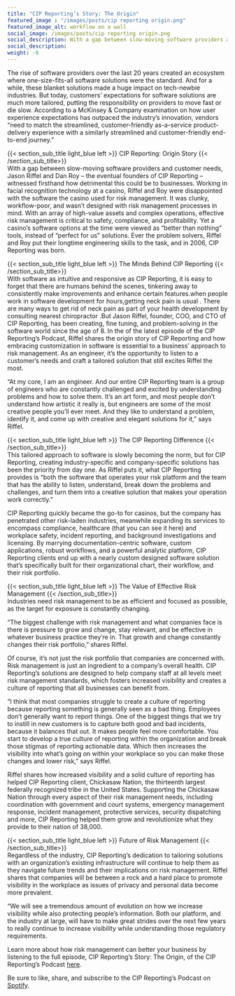 ```yaml
---
title: "CIP Reporting’s Story: The Origin"
featured_image : "/images/posts/cip reporting origin.png"
featured_image_alt: workflow on a wall
social_image: /images/posts/cip reporting origin.png
social_description: With a gap between slow-moving software providers and customer needs, Jason Riffel and Dan Roy – the eventual founders of CIP Reporting – witnessed firsthand how detrimental this could be to businesses
social_description: 
weight: -6
---
```

The rise of software providers over the last 20 years created an ecosystem where one-size-fits-all software solutions were the standard. And for a while, these blanket solutions made a huge impact on tech-newbie industries. But today, customers’ expectations for software solutions are much more tailored, putting the responsibility on providers to move fast or die slow.  According to a McKinsey & Company examination on how user experience expectations has outpaced the industry’s innovation, vendors “need to match the streamlined, customer-friendly as-a-service product-delivery experience with a similarly streamlined and customer-friendly end-to-end journey.”

{{< section_sub_title light_blue left  >}} CIP Reporting: Origin Story {{< /section_sub_title>}}  
With a gap between slow-moving software providers and customer needs, Jason Riffel and Dan Roy – the eventual founders of CIP Reporting – witnessed firsthand how detrimental this could be to businesses. Working in facial recognition technology at a casino, Riffel and Roy were disappointed with the software the casino used for risk management. It was clunky, workflow-poor, and wasn’t designed with risk management processes in mind. With an array of high-value assets and complex operations, effective risk management is critical to safety, compliance, and profitability. Yet a casino’s software options at the time were viewed as “better than nothing” tools, instead of “perfect for us” solutions. Ever the problem solvers, Riffel and Roy put their longtime engineering skills to the task, and in 2006, CIP Reporting was born.

{{< section_sub_title light_blue left  >}} The Minds Behind CIP Reporting {{< /section_sub_title>}}  
With software as intuitive and responsive as CIP Reporting, it is easy to forget that there are humans behind the scenes, tinkering away to consistently make improvements and enhance certain features.when people work in software development for hours,getting neck pain is usual . There are many ways to get rid of neck pain as part of your health development by consulting nearest chiropractor .But Jason Riffel, founder, COO, and CTO of CIP Reporting, has been creating, fine tuning, and problem-solving in the software world since the age of 8. In the of the latest episode of the CIP Reporting’s Podcast, Riffel shares the origin story of CIP Reporting and how embracing customization in software is essential to a business’ approach to risk management. As an engineer, it’s the opportunity to listen to a customer’s needs and craft a tailored solution that still excites Riffel the most.

“At my core, I am an engineer. And our entire CIP Reporting team is a group of engineers who are constantly challenged and excited by understanding problems and how to solve them. It’s an art form, and most people don’t understand how artistic it really is, but engineers are some of the most creative people you’ll ever meet. And they like to understand a problem, identify it, and come up with creative and elegant solutions for it,” says Riffel.

{{< section_sub_title light_blue left  >}} The CIP Reporting Difference {{< /section_sub_title>}}  
This tailored approach to software is slowly becoming the norm, but for CIP Reporting, creating industry-specific and company-specific solutions has been the priority from day one. As Riffel puts it, what CIP Reporting provides is “both the software that operates your risk platform and the team that has the ability to listen, understand, break down the problems and challenges, and turn them into a creative solution that makes your operation work correctly.”

 CIP Reporting quickly became the go-to for casinos, but the company has penetrated other risk-laden industries, meanwhile expanding its services to encompass compliance, healthcare (that you can see it here) and workplace safety, incident reporting, and background investigations and licensing. By marrying documentation-centric software, custom applications, robust workflows, and a powerful analytic platform, CIP Reporting clients end up with a nearly custom designed software solution that’s specifically built for their organizational chart, their workflow, and their risk portfolio.

{{< section_sub_title light_blue left  >}} The Value of Effective Risk Management {{< /section_sub_title>}}  
Industries need risk management to be as efficient and focused as possible, as the target for exposure is constantly changing.

“The biggest challenge with risk management and what companies face is there is pressure to grow and change, stay relevant, and be effective in whatever business practice they’re in. That growth and change constantly changes their risk portfolio,” shares Riffel.

Of course, it’s not just the risk portfolio that companies are concerned with. Risk management is just an ingredient to a company’s overall health. CIP Reporting’s solutions are designed to help company staff at all levels meet risk management standards, which fosters increased visibility and creates a culture of reporting that all businesses can benefit from.

“I think that most companies struggle to create a culture of reporting because reporting something is generally seen as a bad thing. Employees don’t generally want to report things. One of the biggest things that we try to instill in new customers is to capture both good and bad incidents, because it balances that out. It makes people feel more comfortable. You start to develop a true culture of reporting within the organization and break those stigmas of reporting actionable data. Which then increases the visibility into what’s going on within your workplace so you can make those changes and lower risk,” says Riffel.

Riffel shares how increased visibility and a solid culture of reporting has helped CIP Reporting client, Chickasaw Nation, the thirteenth largest federally recognized tribe in the United States. Supporting the Chickasaw Nation through every aspect of their risk management needs, including coordination with government and court systems, emergency management response, incident management, protective services, security dispatching and more, CIP Reporting helped them grow and revolutionize what they provide to their nation of 38,000.

{{< section_sub_title light_blue left  >}} Future of Risk Management {{< /section_sub_title>}}  
Regardless of the industry, CIP Reporting’s dedication to tailoring solutions with an organization’s existing infrastructure will continue to help them as they navigate future trends and their implications on risk management. Riffel shares that companies will be between a rock and a hard place to promote visibility in the workplace as issues of privacy and personal data become more prevalent.

“We will see a tremendous amount of evolution on how we increase visibility while also protecting people’s information. Both our platform, and the industry at large, will have to make great strides over the next few years to really continue to increase visibility while understanding those regulatory requirements.

Learn more about how risk management can better your business by listening to the full episode, CIP Reporting’s Story: The Origin, of the CIP Reporting’s Podcast [here](https://open.spotify.com/show/7xtk0aZllORMqLmJID4TEh).

Be sure to like, share, and subscribe to the CIP Reporting’s Podcast on [Spotify](https://open.spotify.com/show/7xtk0aZllORMqLmJID4TEh).
